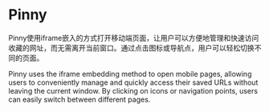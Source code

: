 # Pinny

Pinny使用iframe嵌入的方式打开移动端页面，让用户可以方便地管理和快速访问收藏的网址，而无需离开当前窗口。通过点击图标或导航点，用户可以轻松切换不同的页面。

Pinny uses the iframe embedding method to open mobile pages, allowing users to conveniently manage and quickly access their saved URLs without leaving the current window. By clicking on icons or navigation points, users can easily switch between different pages.
